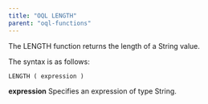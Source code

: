 ```yaml
---
title: "OQL LENGTH"
parent: "oql-functions"
---
```



The LENGTH function returns the length of a String value.

The syntax is as follows:

```
LENGTH ( expression )
```

**expression** Specifies an expression of type String.
